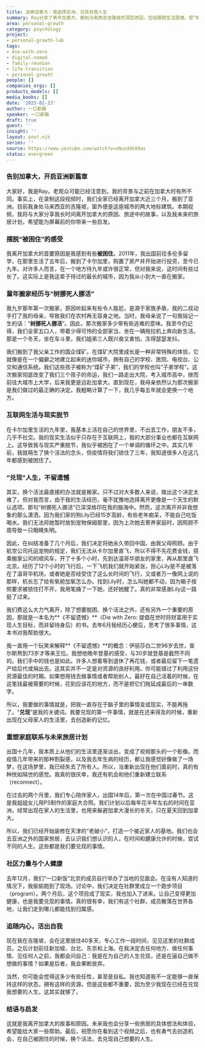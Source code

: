 ```yaml
---
title: 逃离加拿大：我选择亚洲，兑现自我人生
summary: Ray分享了离开加拿大、搬到马来西亚吉隆坡的深层原因，包括摆脱生活困境、受“Die with Zero”理念启发，以及重新与家人建立连接的旅程。他强调“兑现”人生，并计划未来在亚洲和世界各地旅居。
area: personal-growth
category: psychology
project:
- personal-growth-lab
tags:
- die-with-zero
- digital-nomad
- family-reunion
- life-transition
- personal-growth
people: []
companies_orgs: []
products_models: []
media_books: []
date: '2025-02-23'
author: 一口新飯
speaker: 一口新飯
draft: true
guest: ''
insight: ''
layout: post.njk
series: ''
source: https://www.youtube.com/watch?v=xNuzd4hX8as
status: evergreen
---
```

### 告别加拿大，开启亚洲新篇章

大家好，我是Ray。老观众可能已经注意到，我的背景与之前在加拿大时有所不同。事实上，在录制这段视频时，我们全家已经离开加拿大近三个月，搬到了亚洲。目前我身处马来西亚的吉隆坡，窗外便是这座城市的两大地标建筑。本期视频，我将与大家分享我长时间离开加拿大的原因、旅途中的故事，以及我未来的旅居计划，希望能为屏幕前的你带来一些启发。

### 摆脱“被困住”的感受

我离开加拿大的首要原因是我感到有些**被困住**。2011年，我出国前往多伦多留学，在那里生活了五年后，搬到了卡尔加里，购置了房产并开始进行投资，至今已九年。对许多人而言，在一个地方待九年或许很正常，但对我来说，这时间有些过长了。这实际上是我这辈子待过的最长的城市，因为我从小到大一直在搬家。

### 童年搬家经历与“树挪死人挪活”

我九岁那年第一次搬家，原因听起来有些令人尴尬，是源于家族矛盾，我的二叔动手打了我的母亲，导致我们在农村再无容身之地。当时，我母亲说了一句我铭记一生的话：“**树挪死人挪活**”。因此，那次搬家多少带有些逃难的意味。我至今仍记得，我们全家五口人，带着少得可怜的全部家当，坐在一辆拖拉机上奔向新生活。那是一个冬天，坐在车斗里，我们姐弟三人既兴奋又害怕，冻得瑟瑟发抖。

我们搬到了我父亲工作的国企煤矿。在煤矿大院里成长是一种非常特殊的体验，它就像是在一个偏僻之地建立起来的迷你城市，拥有自己的学校、医院、电视台、公交和通信系统。我们这些孩子被称为“煤矿子弟”，我们的学校也叫“子弟学校”。这次搬家彻底改变了我们三个孩子的命运，我们一路走出大院，考入城市高中，继而前往大城市上大学，后来我更是远赴加拿大。直到现在，我母亲依然认为那次搬家是我们做过的最正确的决定。我粗略计算了一下，我几乎每五年就会更换一个地方。

### 互联网生活与现实脱节

在卡尔加里生活的九年里，我基本上活在自己的世界里，不出去工作，朋友不多，几乎不社交。我的现实生活似乎只存在于互联网上，我的大部分事业也都在互联网上。这导致我与现实严重脱节，我似乎被困在了一个单调的循环之中。其实几年前，我就萌生了换个活法的念头，但疫情将我们锁住了三年，我知道很多人在这几年都感到被困住了。

### “兑现”人生，不留遗憾

其实，换个活法最直接的办法就是搬家。只不过对大多数人来说，做出这个决定太难了。但对我而言，由于我的生活经历，毫不犹豫地选择离开更像是一个天生的默认选项。那句“树挪死人挪活”已深深烙印在我的脑海中。然而，这次离开并非我想象的那么潇洒，因为我们家的狗Lily已经15岁高龄，有些老年痴呆，不能自己吃饭喝水。我们无法将她暂时放到宠物保姆那里，因为上次她去寄养家庭时，因照顾不周导致一只眼睛失明。

因此，在纠结准备了几个月后，我们决定将她永久带回中国，由我父母照顾。由于航空公司托运宠物的规定，我们无法从卡尔加里直飞，所以不得不先花费金钱，搭乘搬家公司的顺风车，开了十多个小时，先到达温哥华朋友的家里，再从那里直飞北京。经历了12个小时的飞行后，一下飞机我们就开始紧张，担心Lily是不是被落在了温哥华机场，或者她是否经受住了这么长时间的飞行，又或者万一像网上说的那样，机长忘了给有氧舱加氧怎么办。找到Lily时，怎么叫她都不动，因为箱子按照要求被锁住打不开，我用笔捅了一下她，还好她醒了。真的非常感谢Lily这一路挺了过来。

我们费这么大力气离开，除了想要脱困、换个活法之外，还有另外一个重要的原因，那就是一本名为**《不留遗憾》**（Die with Zero: 提倡在世时将财富用于实现人生目标，而非留待身后）的书。去年6月我经历心梗后，思考了很多事情，这本书对我帮助很大。

我一直用一个玩笑来解释**《不留遗憾》**的概念：伊丽莎白二世96岁去世，查尔斯熬到73岁才等来王位。我想他晚年登基的感受，与30岁就登基是截然不同的。我们手中的钱也是如此。许多人想着等到退休了再花钱，或者最后留下一笔遗产给后代或捐出去。这其实并不一定是对资源的良好利用。你可能错过了利用这份资源最佳的时期。如果想用钱去做事情或者帮助别人，最好在自己活着的时候，在这笔钱最被需要的时候，花到应该花的地方，而不是把它们拖延成最后的一串数字。

所以，我要做的事情就是，把我一直存在于脑子里的事情变成现实，不能再拖了。“**兑现**”是我的关键词。我要兑现的第一件事情，就是在还来得及的时候，重新出现在父母家人的生活里，去创造新的记忆。

### 重塑家庭联系与未来旅居计划

出国十几年，我本质上从他们的生活里逐渐淡出，变成了视频那头的一个影像。而疫情几年带来的那种割裂感，以及我去年生病的经历，都让我感觉好像做了一场梦，在这场梦里，我已经失去了所有人。所以，当重新出现在他们面前时，真的有种恍如隔世的感觉。我真的很庆幸，我还有机会和他们重新建立联系（reconnect）。

在过去的两个月里，我们专心陪伴家人，出国14年后，第一次在中国过春节。这是我姐姐女儿用PS制作的家庭大合照。我们计划以后每年花半年左右的时间在亚洲，经常出现在家人的生活里，也用来躲避加拿大漫长的冬天，只在夏天回到加拿大。

所以，我们已经开始装修在天津的“老破小”，打造一个接近家人的基地。我们也会去亚洲之外的国家旅居，去认识我们想认识的人，在时间和健康允许的时候，尝试不同的人生。这些都是我们要兑现的事情。

### 社区力量与个人健康

去年12月，我们“一口新饭”北京的成员自行举办了当地的见面会。在没有人知道的情况下，我偷偷跑到了现场。讨论中，我们决定在社群里成立一个跑步项目（program）。两个月后，这个项目成了现实，我也加入了进来。让自己变得更加健康，也是我要兑现的事情。真的很有幸，我们有这个社群，成员散落在世界各地，让我们走到哪儿都能找到归属感。

### 追随内心，活出自我

现在我在吉隆坡，会在这里居住40多天，专心工作一段时间，见见这里的社群成员。之后计划前往新加坡、台北、东京和上海。在我决定去任何地方、做任何事情、见任何人之前，我都会问自己：我是在为自己的人生兑现，还是在逼自己做不想做的事情？如果是后者，我会果断放弃。

当然，你可能会觉得这多少有些任性，甚至是自私。我也知道我不一定能够一直保持这样的状态，拥有这样的资源。但是这些都不重要，因为至少我现在已经在兑现我想要的人生，这其实就够了。

### 结语与启发

这就是我离开加拿大的故事和原因。未来我也会分享一些旅居的具体想法和体验，希望能给大家一些帮助。最后，祝愿你在看到这个视频之后，也有勇气去创造机会，在自己被困住的时候，换个活法，去兑现自己想要的人生。